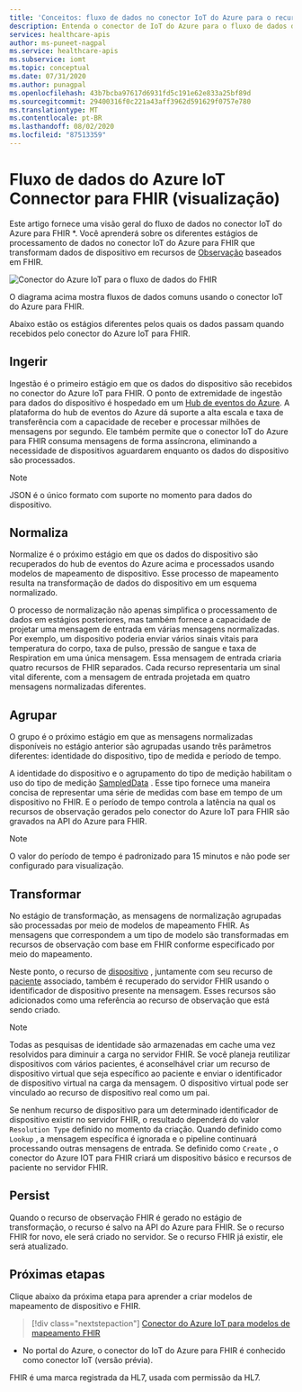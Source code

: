 ```yaml
---
title: 'Conceitos: fluxo de dados no conector IoT do Azure para o recurso FHIR (versão prévia) da API do Azure para FHIR'
description: Entenda o conector de IoT do Azure para o fluxo de dados de FHIR (visualização). O conector do Azure IoT para ingestão de FHIR (visualização), normalizações, grupos, transformações e persiste os dados de IoMT para a API do Azure para FHIR.
services: healthcare-apis
author: ms-puneet-nagpal
ms.service: healthcare-apis
ms.subservice: iomt
ms.topic: conceptual
ms.date: 07/31/2020
ms.author: punagpal
ms.openlocfilehash: 43b7bcba97617d6931fd5c191e62e833a25bf89d
ms.sourcegitcommit: 29400316f0c221a43aff3962d591629f0757e780
ms.translationtype: MT
ms.contentlocale: pt-BR
ms.lasthandoff: 08/02/2020
ms.locfileid: "87513359"
---
```

# <a name="azure-iot-connector-for-fhir-preview-data-flow"></a>Fluxo de dados do Azure IoT Connector para FHIR (visualização)

Este artigo fornece uma visão geral do fluxo de dados no conector IoT do Azure para FHIR *. Você aprenderá sobre os diferentes estágios de processamento de dados no conector IoT do Azure para FHIR que transformam dados de dispositivo em recursos de [Observação](https://www.hl7.org/fhir/observation.html) baseados em FHIR.

![Conector do Azure IoT para o fluxo de dados do FHIR](media/concepts-iot-data-flow/iot-connector-data-flow.png)

O diagrama acima mostra fluxos de dados comuns usando o conector IoT do Azure para FHIR. 

Abaixo estão os estágios diferentes pelos quais os dados passam quando recebidos pelo conector do Azure IoT para FHIR.

## <a name="ingest"></a>Ingerir
Ingestão é o primeiro estágio em que os dados do dispositivo são recebidos no conector do Azure IoT para FHIR. O ponto de extremidade de ingestão para dados do dispositivo é hospedado em um [Hub de eventos do Azure](https://docs.microsoft.com/azure/event-hubs/). A plataforma do hub de eventos do Azure dá suporte a alta escala e taxa de transferência com a capacidade de receber e processar milhões de mensagens por segundo. Ele também permite que o conector IoT do Azure para FHIR consuma mensagens de forma assíncrona, eliminando a necessidade de dispositivos aguardarem enquanto os dados do dispositivo são processados.

> [!NOTE]
> JSON é o único formato com suporte no momento para dados do dispositivo.

## <a name="normalize"></a>Normaliza
Normalize é o próximo estágio em que os dados do dispositivo são recuperados do hub de eventos do Azure acima e processados usando modelos de mapeamento de dispositivo. Esse processo de mapeamento resulta na transformação de dados do dispositivo em um esquema normalizado. 

O processo de normalização não apenas simplifica o processamento de dados em estágios posteriores, mas também fornece a capacidade de projetar uma mensagem de entrada em várias mensagens normalizadas. Por exemplo, um dispositivo poderia enviar vários sinais vitais para temperatura do corpo, taxa de pulso, pressão de sangue e taxa de Respiration em uma única mensagem. Essa mensagem de entrada criaria quatro recursos de FHIR separados. Cada recurso representaria um sinal vital diferente, com a mensagem de entrada projetada em quatro mensagens normalizadas diferentes.

## <a name="group"></a>Agrupar
O grupo é o próximo estágio em que as mensagens normalizadas disponíveis no estágio anterior são agrupadas usando três parâmetros diferentes: identidade do dispositivo, tipo de medida e período de tempo.

A identidade do dispositivo e o agrupamento do tipo de medição habilitam o uso do tipo de medição [SampledData](https://www.hl7.org/fhir/datatypes.html#SampledData) . Esse tipo fornece uma maneira concisa de representar uma série de medidas com base em tempo de um dispositivo no FHIR. E o período de tempo controla a latência na qual os recursos de observação gerados pelo conector do Azure IoT para FHIR são gravados na API do Azure para FHIR.

> [!NOTE]
> O valor do período de tempo é padronizado para 15 minutos e não pode ser configurado para visualização.

## <a name="transform"></a>Transformar
No estágio de transformação, as mensagens de normalização agrupadas são processadas por meio de modelos de mapeamento FHIR. As mensagens que correspondem a um tipo de modelo são transformadas em recursos de observação com base em FHIR conforme especificado por meio do mapeamento.

Neste ponto, o recurso de [dispositivo](https://www.hl7.org/fhir/device.html) , juntamente com seu recurso de [paciente](https://www.hl7.org/fhir/patient.html) associado, também é recuperado do servidor FHIR usando o identificador de dispositivo presente na mensagem. Esses recursos são adicionados como uma referência ao recurso de observação que está sendo criado.

> [!NOTE]
> Todas as pesquisas de identidade são armazenadas em cache uma vez resolvidos para diminuir a carga no servidor FHIR. Se você planeja reutilizar dispositivos com vários pacientes, é aconselhável criar um recurso de dispositivo virtual que seja específico ao paciente e enviar o identificador de dispositivo virtual na carga da mensagem. O dispositivo virtual pode ser vinculado ao recurso de dispositivo real como um pai.

Se nenhum recurso de dispositivo para um determinado identificador de dispositivo existir no servidor FHIR, o resultado dependerá do valor `Resolution Type` definido no momento da criação. Quando definido como `Lookup` , a mensagem específica é ignorada e o pipeline continuará processando outras mensagens de entrada. Se definido como `Create` , o conector do Azure IOT para FHIR criará um dispositivo básico e recursos de paciente no servidor FHIR.  

## <a name="persist"></a>Persist
Quando o recurso de observação FHIR é gerado no estágio de transformação, o recurso é salvo na API do Azure para FHIR. Se o recurso FHIR for novo, ele será criado no servidor. Se o recurso FHIR já existir, ele será atualizado.

## <a name="next-steps"></a>Próximas etapas

Clique abaixo da próxima etapa para aprender a criar modelos de mapeamento de dispositivo e FHIR.

>[!div class="nextstepaction"]
>[Conector do Azure IoT para modelos de mapeamento FHIR](iot-mapping-templates.md)

* No portal do Azure, o conector do IoT do Azure para FHIR é conhecido como conector IoT (versão prévia).

FHIR é uma marca registrada da HL7, usada com permissão da HL7.
